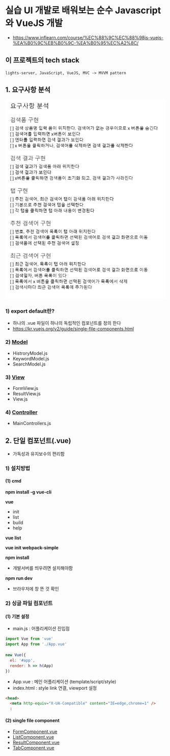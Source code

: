 # 실습 UI 개발로 배워보는 순수 Javascript와 VueJS 개발
* https://www.inflearn.com/course/%EC%88%9C%EC%88%98js-vuejs-%EA%B0%9C%EB%B0%9C-%EA%B0%95%EC%A2%8C/

## 이 프로젝트의 tech stack
```vue
lights-server, JavaScript, VueJS, MVC -> MVVM pattern
```

## 1. 요구사항 분석
<p align="center">
<img src="./images/first.png" width="600" >	
</p>

### 1) export default란?
* 하나의 .vue 파일이 하나의 독립적인 컴포넌트를 정의 한다
* https://kr.vuejs.org/v2/guide/single-file-components.html

### 2) [Model](./mine/1-vanilla/js/models)
* HistroryModel.js
* KeywordModel.js
* SearchModel.js
### 3) [View](./mine/1-vanilla/js/views)
* FormView.js
* ResultView.js
* View.js
### 4) [Controller](./mine/1-vanilla/js/controllers)
* MainControllers.js

## 2. 단일 컴포넌트(.vue)
* 가독성과 유지보수의 편리함
### 1) 설치방법
#### (1) cmd
**npm install -g vue-cli**

**vue**
* init
* list
* build
* help

**vue list**

**vue init webpack-simple**

**npm install**
* 개발서버를 띄우려면 설치해야함

**npm run dev**
* 브라우저에 창 뜬 것 확인

### 2) 싱글 파일 컴포넌트
#### (1) 기본 설정
* main.js : 어플리케이션 진입점

```javascript
import Vue from 'vue'
import App from './App.vue'

new Vue({
  el: '#app',
  render: h => h(App)
})

```

* App.vue : 메인 어플리케이션 (template/script/style)
* index.html : style link 연결, viewport 설정

```html
<head>
  <meta http-equiv="X-UA-Compatible" content="IE=edge,chrome=1" />
  :
```
#### (2) single file component

* [FormComponent.vue](./mine/4-single-file-component/src/components/FormComponent.vue)
* [ListComponent.vue](./mine/4-single-file-component/src/components/ListComponent.vue)
* [ResultComponent.vue](./mine/4-single-file-component/src/components/ResultComponent.vue)
* [TabComponent.vue](./mine/4-single-file-component/src/components/TabComponent.vue)


